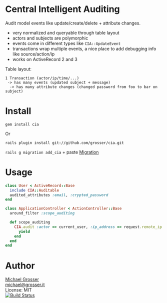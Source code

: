 Central Intelligent Auditing
============================

Audit model events like update/create/delete + attribute changes.

 - very normalized and queryable through table layout
 - actors and subjects are polymorphic
 - events come in different types like `CIA::UpdateEvent`
 - transactions wrap multiple events, a nice place to add debugging info like source/action/ip
 - works on ActiveRecord 2 and 3

Table layout:

    1 Transaction (actor/ip/time/...)
     -> has many events (updated subject + message)
      -> has many attribute changes (changed password from foo to bar on subject)


Install
=======
    gem install cia
Or

    rails plugin install git://github.com/grosser/cia.git

`rails g migration add_cia` + paste [Migration](https://raw.github.com/grosser/cia/master/MIGRATION.rb)


Usage
=====

```Ruby
class User < ActiveRecord::Base
  include CIA::Auditable
  audited_attributes :email, :crypted_password
end

class ApplicationController < ActionController::Base
  around_filter :scope_auditing

  def scope_auditing
    CIA.audit :actor => current_user, :ip_address => request.remote_ip do
      yield
    end
  end
end
```


Author
======
[Michael Grosser](http://grosser.it)<br/>
michael@grosser.it<br/>
License: MIT<br/>
[![Build Status](https://secure.travis-ci.org/grosser/cia.png)](http://travis-ci.org/grosser/cia)
